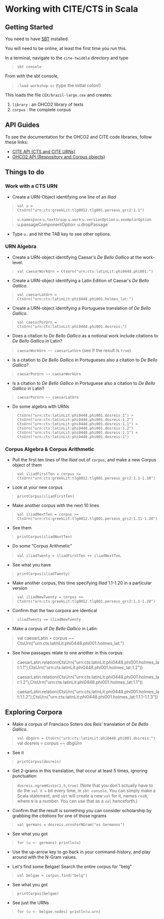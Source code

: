 # Working with CITE/CTS in Scala


## Getting Started

You need to have [SBT](http://www.scala-sbt.org) installed.

You will need to be online, at least the first time you run this.

In a terminal, navigate to the `cite-twiddle` directory and type

> `sbt console`

From with the sbt console,

> `:load workshop.sc` (type the initial colon!)

This loads the file `CEX/brazil-large.cex` and creates:

1. `library` : an OHCO2 library of texts
1. `corpus` : the complete corpus

## API Guides

To see the documentation for the OHCO2 and CITE code libraries, follow these links:

- [CITE API (CTS and CITE URNs)](api/cite-api/index.html)
- [OHCO2 API (Respository and Corpus objects)](api/ohco2-api/index.html)

## Things to do

### Work with a CTS URN

- Create a URN-Object identifying one line of an *Iliad*

> `val u = CtsUrn("urn:cts:greekLit:tlg0012.tlg001.perseus_grc2:1.1")`

> `u.namespace`
> `u.textGroup`
> `u.work`
> `u.versionOption`
> `u.exemplarOption
> `u.passageComponentOption`
> `u.dropPassage`

- Type `u.` and hit the TAB key to see other options.

### URN Algebra

- Create a URN-object identifying Caesar's *De Bello Gallico* at the work-level.

> `val caesarWorkUrn = CtsUrn("urn:cts:latinLit:phi0448.phi001:")`

- Create a URN-object identifying a Latin Edition of Caesar's *De Bello Gallico*.

> `val caesarLatUrn = CtsUrn("urn:cts:latinLit:phi0448.phi001.holmes_lat:")`

- Create a URN-object identifying a Portuguese translation of *De Bello Gallico*.

> `val caesarPorUrn = CtsUrn("urn:cts:latinLit:phi0448.phi001.dosreis:")`


- Does a citation to *De Bello Gallico* as a notional work include citations to *De Bello Gallico* in Latin?

> `caesarWorkUrn ~~ caesarLatUrn` (see if the result is `true`)

- Is a citation to *De Bello Gallico* in Portugueses also a citation to *De Bello Gallico*?

> `caesarPorUrn ~~ caesarWorkUrn`

- Is a citation to *De Bello Gallico* in Portuguese also a citation to *De Bello Gallico* in Latin?

> `caesarPorUrn ~~ caesarLatUrn`

- Do some algebra with URNs

> `CtsUrn("urn:cts:latinLit:phi0448.phi001.dosreis:1") > CtsUrn("urn:cts:latinLit:phi0448.phi001.dosreis:1.2")`
> `CtsUrn("urn:cts:latinLit:phi0448.phi001.dosreis:1.1") > CtsUrn("urn:cts:latinLit:phi0448.phi001.dosreis:1.2")`
> `CtsUrn("urn:cts:latinLit:phi0448.phi001.dosreis:1.1") < CtsUrn("urn:cts:latinLit:phi0448.phi001.dosreis:1")`


### Corpus Algebra & Corpus Arithmetic

- Pull the first ten lines of the *Iliad* out of `corpus`, and make a new Corpus object of them

> `val iliadFirstTen = corpus >= CtsUrn("urn:cts:greekLit:tlg0012.tlg001.perseus_grc2:1.1-1.10")`

- Look at your new corpus

> `printCorpus(iliadFirstTen)`

- Make another corpus with the next 10 lines

> `val iliadNextTen = corpus >= CtsUrn("urn:cts:greekLit:tlg0012.tlg001.perseus_grc2:1.11-1.20")`

- See them

> `printCorpus(iliadNextTen)`

- Do some “Corpus Arithmetic”

> `val iliadTwenty = iliadFirstTen ++ iliadNextTen`.

- See what you have

> `printCorpus(iliadTwenty)`

- Make another corpus, this time specifying *Iliad* 1.1-1.20 in a particular version

> `val iliadNewTwenty = corpus >= CtsUrn("urn:cts:greekLit:tlg0012.tlg001.perseus_grc2:1.1-1.20")`

- Confirm that the two corpora are identical

> `iliadTwenty == iliadNewTwenty`

-  Make a corpus of *De Bello Gallico* in Latin:

> val caesarLatin = corpus ~~ CtsUrn("urn:cts:latinLit:phi0448.phi001.holmes_lat:")

- See how passages relate to one another in this corpus:

> caesarLatin.relation(CtsUrn("urn:cts:latinLit:phi0448.phi001.holmes_lat:1.1"),CtsUrn("urn:cts:latinLit:phi0448.phi001.holmes_lat:1.2"))

> caesarLatin.relation(CtsUrn("urn:cts:latinLit:phi0448.phi001.holmes_lat:1.2"),CtsUrn("urn:cts:latinLit:phi0448.phi001.holmes_lat:1.1"))

> caesarLatin.relation(CtsUrn("urn:cts:latinLit:phi0448.phi001.holmes_lat:1.1.2"),CtsUrn("urn:cts:latinLit:phi0448.phi001.holmes_lat:1.1.1-1.1.3"))


## Exploring Corpora

- Make a corpus of Francisco Sotero dos Reis’ translation of *De Bello Gallico*. 

> `val dbgUrn = CtsUrn("urn:cts:latinLit:phi0448.phi001.dosreis:")
> `val dosreis = corpus ~~ dbgUrn

- See it

> `printCorpus(dosreis)`

- Get 2-grams in this translation, that occur at least 5 times, ignoring punctuation

> `dosreis.ngramHisto(2,5,true)` (Note that you don’t actually have to do the `val X =` bit every time, in `sbt console`. You can simply make a Scala statement, and `sbt` will create a new `val` for it, names `resN`, where `N` is a number. You can use that as a `val` henceforth.)

- Confirm that the result is something you can consider scholarship by grabbing the *citations* for one of those ngrams

> `val germans = dosreis.urnsForNGram("os Germanos")`

- See what you got

> `for (u <- germans) println(u)`

- Use the up-arrow key to go back in your command-history, and play around with the N-Gram values.

- Let's find some Belgae! Search the entire corpus for "belg"

> `val belgae = corpus.find("belg")`

- See what you got

> `printCorpus(belgae)`

- See just the URNs

> `for (u <- belgae.nodes) println(u.urn)`

